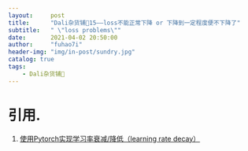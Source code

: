 ```yaml
---
layout:     post
title:      "Dali杂货铺🐰15——loss不能正常下降 or 下降到一定程度便不下降了"
subtitle:   " \"loss problems\""
date:       2021-04-02 20:50:00
author:     "fuhao7i"
header-img: "img/in-post/sundry.jpg"
catalog: true
tags:
    - Dali杂货铺🐰
---
```


# 引用.

1. [使用Pytorch实现学习率衰减/降低（learning rate decay）](https://blog.csdn.net/fufu_good/article/details/104340036)